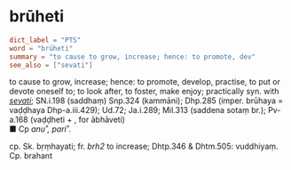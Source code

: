 # brūheti

``` toml
dict_label = "PTS"
word = "brūheti"
summary = "to cause to grow, increase; hence: to promote, dev"
see_also = ["sevati"]
```

to cause to grow, increase; hence: to promote, develop, practise, to put or devote oneself to; to look after, to foster, make enjoy; practically syn. with *[sevati](sevati.md)*; SN.i.198 (saddhaṃ) Snp.324 (kammāni); Dhp.285 (imper. brūhaya = vaḍḍhaya Dhp\-a.iii.429); Ud.72; Ja.i.289; Mil.313 (saddena sotaṃ br.); Pv\-a.168 (vaḍḍheti \+ , for ābhāveti)  
■ Cp *anu˚, pari˚*.

cp. Sk. bṛṃhayati; fr. *brh2* to increase; Dhtp.346 & Dhtm.505: vuddhiyaṃ. Cp. brahant

